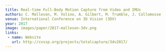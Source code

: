 ```yaml
---
title: Real-time Full-Body Motion Capture from Video and IMUs
authors: C. Malleson, M. Volino, A. Gilbert, M. Trumble, J. Collomosse and A. Hilton
venue: International Conference on 3D Vision (3DV)
year: 2017
image: images/paper/2017-malleson-3dv.png
links:
 - name: Website
   url: http://cvssp.org/projects/totalcapture/3dv2017/
---
```


